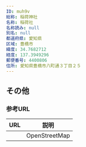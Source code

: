 ```yaml
---
ID: muh9v
総称: 稲荷神社
名称: 稲荷社
名称読み: null
別名: null
都道府県: 愛知県
区域: 豊橋市
緯度: 34.7682712
経度: 137.3949296
郵便番号: 4400806
住所: 愛知県豊橋市八町通３丁目２５
---
```


## その他

### 参考URL

| URL | 説明          |
| --- | ------------- |
|     | OpenStreetMap |
